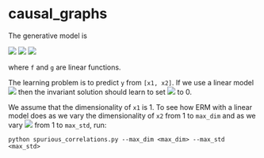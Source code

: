 # causal_graphs

The generative model is

<img src="https://render.githubusercontent.com/render/math?math=x_1 \sim \mathcal{N}(0, I)">
<img src="https://render.githubusercontent.com/render/math?math=y \sim \mathcal{N}(f(x_1), I)">
<img src="https://render.githubusercontent.com/render/math?math=x_2 \sim \mathcal{N}(g(y), \sigma)">

where `f` and `g` are linear functions.

The learning problem is to predict `y` from `[x1, x2]`. If we use a linear model <img src="https://render.githubusercontent.com/render/math?math=y = w_1 \cdot x_1 + w_2 \cdot x_2 %2B b"> then the invariant solution should learn to set <img src="https://render.githubusercontent.com/render/math?math=w_2"> to 0.

We assume that the dimensionality of `x1` is 1.
To see how ERM with a linear model does as we vary the dimensionality of `x2` from 1 to `max_dim` and as we vary <img src="https://render.githubusercontent.com/render/math?math=\sigma"> from 1 to `max_std`, run: 

```
python spurious_correlations.py --max_dim <max_dim> --max_std <max_std>
```
